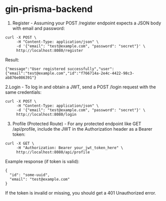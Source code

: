 # gin-prisma-backend

1. Register - Assuming your POST /register endpoint expects a JSON body with email and password:
```
curl -X POST \
     -H "Content-Type: application/json" \
     -d '{"email": "test@example.com", "password": "secret"}' \
     http://localhost:8080/register
```
Result:
```
{"message":"User registered successfully","user":{"email":"test@example.com","id":"f766714a-2e4c-4422-98c3-ab876e086391"}
```


2.Login - To log in and obtain a JWT, send a POST /login request with the same credentials:
```
curl -X POST \
     -H "Content-Type: application/json" \
     -d '{"email": "test@example.com", "password": "secret"}' \
     http://localhost:8080/login
```

3. Profile (Protected Route) - For any protected endpoint like GET /api/profile, include the JWT in the Authorization header as a Bearer token:
```
curl -X GET \
     -H "Authorization: Bearer your_jwt_token_here" \
     http://localhost:8080/api/profile
```
Example response (if token is valid):
```
{
  "id": "some-uuid",
  "email": "test@example.com"
}
```
If the token is invalid or missing, you should get a 401 Unauthorized error.
